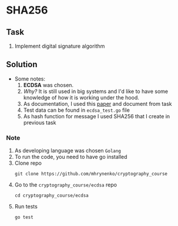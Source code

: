 # SHA256

## Task
1. Implement digital signature algorithm

## Solution

- Some notes:
    1. <b>ECDSA</b> was chosen.
    2. <i>Why?</i> It is still used in big systems and I'd like to have some knowledge of how it
    is working under the hood.
    3. As documentation, I used this [paper](https://datatracker.ietf.org/doc/html/rfc6979#appendix-A.2.5) 
    and document from task
    4. Test data can be found in `ecdsa_test.go` file
    5. As hash function for message I used SHA256 that I create in previous task



### Note
1. As developing language was chosen `Golang`
2. To run the code, you need to have go installed
3. Clone repo
    ```shell
    git clone https://github.com/mhrynenko/cryptography_course
    ```
4. Go to the `cryptography_course/ecdsa` repo
    ```shell
    cd cryptography_course/ecdsa
    ```
5. Run tests
    ```shell
    go test
    ```
